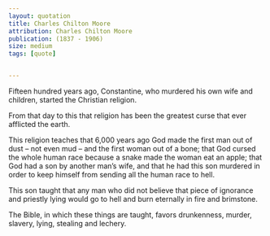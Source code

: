 ```yaml
---
layout: quotation
title: Charles Chilton Moore
attribution: Charles Chilton Moore
publication: (1837 - 1906)
size: medium
tags: [quote]


---
```


Fifteen hundred years ago, Constantine, who murdered his own wife and children, started the Christian religion.

From that day to this that religion has been the greatest curse that ever afflicted the earth.

This religion teaches that 6,000 years ago God made the first man out of dust – not even mud – and the first woman out of a
bone; that God cursed the whole human race because a snake made the woman eat an apple; that God had a son by another man’s
wife, and that he had this son murdered in order to keep himself from sending all the human race to hell.

This son taught that any man who did not believe that piece of ignorance and priestly lying would go to hell and burn
eternally in fire and brimstone.

The Bible, in which these things are taught, favors drunkenness, murder, slavery, lying, stealing and lechery.
